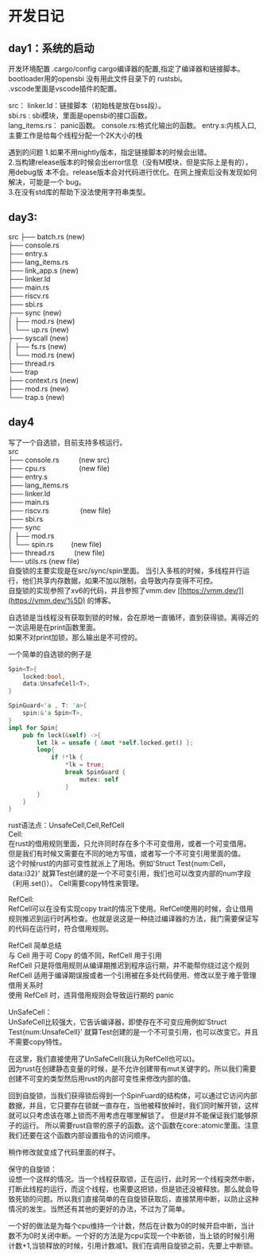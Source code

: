 # 开发日记

## day1：系统的启动

开发环境配置
.cargo/config cargo编译器的配置,指定了编译器和链接脚本。  
bootloader用的opensbi 没有用此文件目录下的 rustsbi。  
.vscode里面是vscode插件的配置。    

src：
    linker.ld：链接脚本（初始栈是放在bss段）。  
    sbi.rs : sbi模块，里面是opensbi的接口函数。  
    lang_items.rs： panic函数。
    console.rs:格式化输出的函数。
    entry.s:内核入口,主要工作是给每个线程分配一个2K大小的栈  

遇到的问题 
1.如果不用nightly版本，指定链接脚本的时候会出错。  
2.当构建release版本的时候会出error信息（没有M模块，但是实际上是有的），用debug版 本不会。release版本会对代码进行优化。在网上搜索后没有发现如何解决，可能是一个  bug。  
3.在没有std库的帮助下没法使用字符串类型。  

## day3:

src
├── batch.rs        (new)  
├── console.rs      
├── entry.s   
├── lang_items.rs  
├── link_app.s      (new)      
├── linker.ld  
├── main.rs  
├── riscv.rs  
├── sbi.rs  
├── sync            (new)  
│   ├── mod.rs      (new)  
│   └── up.rs       (new)  
├── syscall         (new)  
│   ├── fs.rs       (new)  
│   └── mod.rs      (new)  
├── thread.rs  
└── trap  
    ├── context.rs  (new)  
    ├── mod.rs      (new)  
    └── trap.s      (new)  

## day4

写了一个自选锁，目前支持多核运行。  
src  
├── console.rs          (new src)  
├── cpu.rs                 (new file)  
├── entry.s  
├── lang_items.rs  
├── linker.ld  
├── main.rs  
├── riscv.rs                (new file)  
├── sbi.rs  
├── sync  
│ ├── mod.rs  
│ └── spin.rs           (new file)  
├── thread.rs          (new file)  
└── utils.rs (new file)  
自旋锁的主要实现是在src/sync/spin里面。 当引入多核的时候，多线程并行运行，他们共享内存数据，如果不加以限制，会导致内存变得不可控。  
自旋锁的实现参照了xv6的代码，并且参照了vmm.dev [[https://vmm.dev/]](https://vmm.dev/%5D) 的博客。

自选锁是当线程没有获取到锁的时候，会在原地一直循环，直到获得锁。离得近的一次运用是在print函数里面。  
如果不对print加锁，那么输出是不可控的。  

一个简单的自选锁的例子是     

```rust
Spin<T>{
    locked:bool,
    data:UnsafeCell<T>,
}

SpinGuard<'a , T: 'a>{
    spin:&'a Spin<T>,
}
impl for Spin{
    pub fn lock(&self) ->{
        let lk = unsafe { &mut *self.locked.get() };
        loop{
            if !*lk {
                *lk = true;
                break SpinGuard {
                    mutex: self
                }
        }
    }
}
```

rust语法点：UnsafeCell,Cell,RefCell  
Cell:  
在rust的借用规则里面，只允许同时存在多个不可变借用，或者一个可变借用。  
但是我们有时候又需要在不同的地方写值，或者写一个不可变引用里面的值。  
这个时候rust的内部可变性就派上了用场。例如'Struct Test{num:Cell，data:i32}' 就算Test创建的是一个不可变引用，我们也可以改变内部的num字段（利用.set()）。 Cell需要copy特性来管理。  

RefCell:  
RefCell可以在没有实现copy trait的情况下使用。RefCell使用的时候，会让借用规则推迟到运行时再检查。也就是说这是一种绕过编译器的方法，我门需要保证写的代码在运行时，符合借用规则。

RefCell 简单总结  
与 Cell 用于可 Copy 的值不同，RefCell 用于引用  
RefCell 只是将借用规则从编译期推迟到程序运行期，并不能帮你绕过这个规则  
RefCell 适用于编译期误报或者一个引用被在多处代码使用、修改以至于难于管理借用关系时  
使用 RefCell 时，违背借用规则会导致运行期的 panic

UnSafeCell：  
UnSafeCell比较强大，它告诉编译器，即使存在不可变应用例如'Struct Test{num:UnsafeCell}' 就算Test创建的是一个不可变引用，也可以改变它。并且不需要copy特性。

在这里，我们直接使用了UnSafeCell(我认为RefCell也可以)。  
因为rust在创建静态变量的时候，是不允许创建带有mut关键字的。所以我们需要创建不可变的类型然后用rust的内部可变性来修改内部的值。

回到自旋锁，当我们获得锁后得到一个SpinFuard的结构体，可以通过它访问内部数据，并且，它只要存在锁就一直存在，当他被释放掉时，我们同时解开锁，这样就可以只考虑该在哪上锁而不用考虑在哪里解锁了。
但是if并不能保证我们能够原子的运行。 所以需要rust自带的原子的函数。这个函数在core::atomic里面。注意我们还要在这个函数内部设置指令的访问顺序。

稍作修改就变成了代码里面的样子。

保守的自旋锁：  
设想一个这样的情况。当一个线程获取锁，正在运行，此时另一个线程突然中断，打断此线程的运行，而这个线程，也需要这把锁，但是锁还没被释放。那么就会导致死锁的问题。所以我们直接简单的在自旋锁获取后，直接禁用中断，以防止这种情况的发生。当然还有其他的更好的办法，不过为了简单。  

一个好的做法是为每个cpu维持一个计数，然后在计数为0的时候开启中断，当计数不为0时关闭中断。一个好的方法是为cpu实现一个中断锁，当上锁的时候引用计数+1,当锁释放的时候，引用计数减1。我们在调用自旋锁之前，先要上中断锁。  

